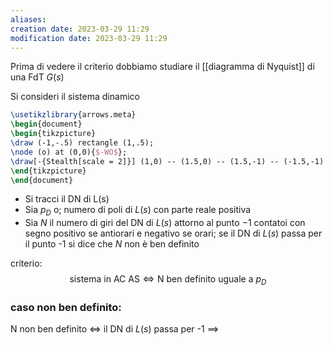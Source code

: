 ```yaml
---
aliases: 
creation date: 2023-03-29 11:29
modification date: 2023-03-29 11:29
---
```


Prima di vedere il criterio dobbiamo studiare il [[diagramma di Nyquist]] di una FdT $G(s)$



Si consideri il sistema dinamico
```tikz
\usetikzlibrary{arrows.meta}
\begin{document}
\begin{tikzpicture}
\draw (-1,-.5) rectangle (1,.5);
\node (o) at (0,0){$-WO$};
\draw[-{Stealth[scale = 2]}] (1,0) -- (1.5,0) -- (1.5,-1) -- (-1.5,-1) -- (-1.5,0) -- (-1,0);
\end{tikzpicture}
\end{document}
```
- Si tracci il DN di L(s)
- Sia $p_{D}$ o; numero di poli di $L(s)$ con parte reale positiva
- Sia $N$ il numero di giri del DN di $L(s)$ attorno al punto $-1$ contatoi con segno positivo se antiorari e negativo se orari; se il DN di $L(s)$ passa per il punto -1 si dice che $N$ non è ben definito

criterio:
$$
\text{sistema in AC AS} \iff \text{N ben definito uguale a }p_{D}
$$
### caso non ben definito:
N non ben definito $\iff$ il DN di $L(s)$ passa per -1 $\implies$ 